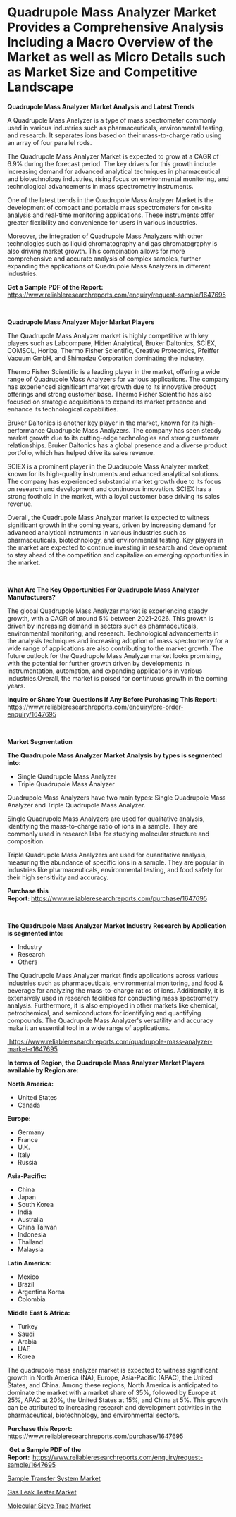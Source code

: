 <p><h1>Quadrupole Mass Analyzer Market Provides a Comprehensive Analysis Including a Macro Overview of the Market as well as Micro Details such as Market Size and Competitive Landscape</h1></p><p><strong>Quadrupole Mass Analyzer Market Analysis and Latest Trends</strong></p>
<p><p>A Quadrupole Mass Analyzer is a type of mass spectrometer commonly used in various industries such as pharmaceuticals, environmental testing, and research. It separates ions based on their mass-to-charge ratio using an array of four parallel rods.</p><p>The Quadrupole Mass Analyzer Market is expected to grow at a CAGR of 6.9% during the forecast period. The key drivers for this growth include increasing demand for advanced analytical techniques in pharmaceutical and biotechnology industries, rising focus on environmental monitoring, and technological advancements in mass spectrometry instruments.</p><p>One of the latest trends in the Quadrupole Mass Analyzer Market is the development of compact and portable mass spectrometers for on-site analysis and real-time monitoring applications. These instruments offer greater flexibility and convenience for users in various industries.</p><p>Moreover, the integration of Quadrupole Mass Analyzers with other technologies such as liquid chromatography and gas chromatography is also driving market growth. This combination allows for more comprehensive and accurate analysis of complex samples, further expanding the applications of Quadrupole Mass Analyzers in different industries.</p></p>
<p><strong>Get a Sample PDF of the Report:&nbsp;</strong> <a href="https://www.reliableresearchreports.com/enquiry/request-sample/1647695">https://www.reliableresearchreports.com/enquiry/request-sample/1647695</a></p>
<p>&nbsp;</p>
<p><strong>Quadrupole Mass Analyzer Major Market Players</strong></p>
<p><p>The Quadrupole Mass Analyzer market is highly competitive with key players such as Labcompare, Hiden Analytical, Bruker Daltonics, SCIEX, COMSOL, Horiba, Thermo Fisher Scientific, Creative Proteomics, Pfeiffer Vacuum GmbH, and Shimadzu Corporation dominating the industry.</p><p>Thermo Fisher Scientific is a leading player in the market, offering a wide range of Quadrupole Mass Analyzers for various applications. The company has experienced significant market growth due to its innovative product offerings and strong customer base. Thermo Fisher Scientific has also focused on strategic acquisitions to expand its market presence and enhance its technological capabilities.</p><p>Bruker Daltonics is another key player in the market, known for its high-performance Quadrupole Mass Analyzers. The company has seen steady market growth due to its cutting-edge technologies and strong customer relationships. Bruker Daltonics has a global presence and a diverse product portfolio, which has helped drive its sales revenue.</p><p>SCIEX is a prominent player in the Quadrupole Mass Analyzer market, known for its high-quality instruments and advanced analytical solutions. The company has experienced substantial market growth due to its focus on research and development and continuous innovation. SCIEX has a strong foothold in the market, with a loyal customer base driving its sales revenue.</p><p>Overall, the Quadrupole Mass Analyzer market is expected to witness significant growth in the coming years, driven by increasing demand for advanced analytical instruments in various industries such as pharmaceuticals, biotechnology, and environmental testing. Key players in the market are expected to continue investing in research and development to stay ahead of the competition and capitalize on emerging opportunities in the market.</p></p>
<p>&nbsp;</p>
<p><strong>What Are The Key Opportunities For Quadrupole Mass Analyzer Manufacturers?</strong></p>
<p><p>The global Quadrupole Mass Analyzer market is experiencing steady growth, with a CAGR of around 5% between 2021-2026. This growth is driven by increasing demand in sectors such as pharmaceuticals, environmental monitoring, and research. Technological advancements in the analysis techniques and increasing adoption of mass spectrometry for a wide range of applications are also contributing to the market growth. The future outlook for the Quadrupole Mass Analyzer market looks promising, with the potential for further growth driven by developments in instrumentation, automation, and expanding applications in various industries.Overall, the market is poised for continuous growth in the coming years.</p></p>
<p><strong>Inquire or Share Your Questions If Any Before Purchasing This Report:</strong> <a href="https://www.reliableresearchreports.com/enquiry/pre-order-enquiry/1647695">https://www.reliableresearchreports.com/enquiry/pre-order-enquiry/1647695</a></p>
<p>&nbsp;</p>
<p><strong>Market Segmentation</strong></p>
<p><strong>The Quadrupole Mass Analyzer Market Analysis by types is segmented into:</strong></p>
<p><ul><li>Single Quadrupole Mass Analyzer</li><li>Triple Quadrupole Mass Analyzer</li></ul></p>
<p><p>Quadrupole Mass Analyzers have two main types: Single Quadrupole Mass Analyzer and Triple Quadrupole Mass Analyzer. </p><p>Single Quadrupole Mass Analyzers are used for qualitative analysis, identifying the mass-to-charge ratio of ions in a sample. They are commonly used in research labs for studying molecular structure and composition.</p><p>Triple Quadrupole Mass Analyzers are used for quantitative analysis, measuring the abundance of specific ions in a sample. They are popular in industries like pharmaceuticals, environmental testing, and food safety for their high sensitivity and accuracy.</p></p>
<p><strong>Purchase this Report:&nbsp;</strong><a href="https://www.reliableresearchreports.com/purchase/1647695">https://www.reliableresearchreports.com/purchase/1647695</a></p>
<p>&nbsp;</p>
<p><strong>The Quadrupole Mass Analyzer Market Industry Research by Application is segmented into:</strong></p>
<p><ul><li>Industry</li><li>Research</li><li>Others</li></ul></p>
<p><p>The Quadrupole Mass Analyzer market finds applications across various industries such as pharmaceuticals, environmental monitoring, and food & beverage for analyzing the mass-to-charge ratios of ions. Additionally, it is extensively used in research facilities for conducting mass spectrometry analysis. Furthermore, it is also employed in other markets like chemical, petrochemical, and semiconductors for identifying and quantifying compounds. The Quadrupole Mass Analyzer's versatility and accuracy make it an essential tool in a wide range of applications.</p></p>
<p><a href="https://www.reliableresearchreports.com/quadrupole-mass-analyzer-market-r1647695">&nbsp;https://www.reliableresearchreports.com/quadrupole-mass-analyzer-market-r1647695</a></p>
<p><strong>In terms of Region, the Quadrupole Mass Analyzer Market Players available by Region are:</strong></p>
<p>
    <p> <strong> North America: </strong>
        <ul>
            <li>United States</li>
            <li>Canada</li>
        </ul>
        </p> 
    <p> <strong> Europe: </strong>
        <ul>
            <li>Germany</li>
            <li>France</li>
            <li>U.K.</li>
            <li>Italy</li>
            <li>Russia</li>
        </ul>
        </p> 
    <p> <strong> Asia-Pacific: </strong>
        <ul>
            <li>China</li>
            <li>Japan</li>
            <li>South Korea</li>
            <li>India</li>
            <li>Australia</li>
            <li>China Taiwan</li>
            <li>Indonesia</li>
            <li>Thailand</li>
            <li>Malaysia</li>
        </ul>
        </p> 
    <p> <strong> Latin America: </strong>
        <ul>
            <li>Mexico</li>
            <li>Brazil</li>
            <li>Argentina Korea</li>
            <li>Colombia</li>
        </ul>
        </p> 
    <p> <strong> Middle East & Africa: </strong>
        <ul>
            <li>Turkey</li>
            <li>Saudi</li>
            <li>Arabia</li>
            <li>UAE</li>
            <li>Korea</li>
        </ul>
    </p>
    </p>
<p><p>The quadrupole mass analyzer market is expected to witness significant growth in North America (NA), Europe, Asia-Pacific (APAC), the United States, and China. Among these regions, North America is anticipated to dominate the market with a market share of 35%, followed by Europe at 25%, APAC at 20%, the United States at 15%, and China at 5%. This growth can be attributed to increasing research and development activities in the pharmaceutical, biotechnology, and environmental sectors.</p></p>
<p><strong>Purchase this Report: </strong><a href="https://www.reliableresearchreports.com/purchase/1647695">https://www.reliableresearchreports.com/purchase/1647695</a></p>
<p>&nbsp;<strong>Get a Sample PDF of the Report:&nbsp;&nbsp;</strong><a href="https://www.reliableresearchreports.com/enquiry/request-sample/1647695">https://www.reliableresearchreports.com/enquiry/request-sample/1647695</a></p>
<p><strong></strong></p>
<p><p><a href="https://github.com/moyahfrancoestellec51j635wcx/Market-Research-Report-List-2/blob/main/sample-transfer-system-market.md">Sample Transfer System Market</a></p><p><a href="https://github.com/suaretopek9/Market-Research-Report-List-2/blob/main/gas-leak-tester-market.md">Gas Leak Tester Market</a></p><p><a href="https://github.com/lbird53714/Market-Research-Report-List-4/blob/main/molecular-sieve-trap-market.md">Molecular Sieve Trap Market</a></p></p>